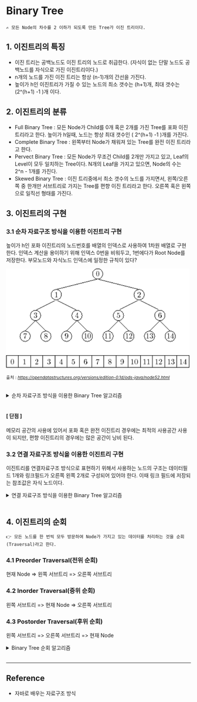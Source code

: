 # Binary Tree
    ✍️ 모든 Node의 차수를 2 이하가 되도록 만든 Tree가 이진 트리이다.
## 1. 이진트리의 특징
- 이진 트리는 공백노드도 이진 트리의 노드로 취급한다. (자식이 없는 단말 노드도 공백노드를 자식으로 가진 이진트리이다.)
- n개의 노드를 가진 이진 트리는 항상 (n-1)개의 간선을 가진다.
- 높이가 h인 이진트리가 가질 수 있는 노드의 최소 갯수는 (h+1)개, 최대 갯수는 (2^(h+1) -1 )개 이다.

## 2. 이진트리의 분류
- Full Binary Tree : 모든 Node가 Child를 0개 혹은 2개를 가진 Tree를 포화 이진트리라고 한다. 높이가 h일때, 노드는 항상 최대 갯수인 ( 2^(h+1) -1 )개를 가진다.
- Complete Binary Tree : 왼쪽부터 Node가 채워져 있는 Tree를 완전 이진 트리라고 한다.
- Pervect Binary Tree : 모든 Node가 무조건 Child를 2개만 가지고 있고, Leaf의 Level이 모두 일치하는 Tree이다. N개의 Leaf을 가지고 있으면, Node의 수는 2^n - 1개를 가진다.
- Skewed Binary Tree : 이진 트리중에서 최소 갯수의 노드를 가지면서, 왼쪽/오른쪽 중 한개만 서브트리로 가지는 Tree를 편향 이진 트리라고 한다. 오른쪽 혹은 왼쪽으로 일직선 형태를 가진다.

## 3. 이진트리의 구현
### 3.1 순차 자료구조 방식을 이용한 이진트리 구현
높이가 h인 포화 이진트리의 노드번호를 배열의 인덱스로 사용하여 1차원 배열로 구현한다. 인덱스 계산을 용이하기 위해 인덱스 0번을 비워두고, 1번에다가 Root Node를 저장한다. 부모노드와 자식노드 인덱스에 일정한 규칙이 있다?

<img width="500" src="../../Image/array_binary_tree.png" title="Linked list Data Structure">   

<small>출처 : <cite>https://opendatastructures.org/versions/edition-0.1d/ods-java/node52.html</cite> </small>

<br>

<details>
<summary>순차 자료구조 방식을 이용한 Binary Tree 알고리즘</summary>

```java
```
</details>
<br>

#### **[ 단점 ]**  
메모리 공간의 사용에 있어서 포화 혹은 완전 이진트리 경우에는 최적의 사용공간 사용이 되지만, 편향 이진트리의 경우에는 많은 공간이 낭비 된다. 

### 3.2 연결 자료구조 방식을 이용한 이진트리 구현
이진트리를 연결자료구조 방식으로 표현하기 위해서 사용하는 노드의 구조는 데이터필드 1개와 링크필드가 오른쪽 왼쪽 2개로 구성되어 있어야 한다. 이때 링크 필드에 저장되는 참조값은 자식 노드이다.

<details>
<summary>연결 자료구조 방식을 이용한 Binary Tree 알고리즘</summary>

```java
```
</details>
<br> 

## 4. 이진트리의 순회
    👉 모든 노드를 한 번씩 모두 방문하여 Node가 가지고 있는 데이터를 처리하는 것을 순회(Traversal)라고 한다.
### 4.1 Preorder Traversal(전위 순회)
현재 Node => 왼쪽 서브트리 => 오른쪽 서브트리

### 4.2 Inorder Traversal(중위 순회) 
왼쪽 서브트리 => 현재 Node => 오른쪽 서브트리  

### 4.3 Postorder Traversal(후위 순회) 
왼쪽 서브트리 => 오른쪽 서브트리 => 현재 Node  

<details>
<summary>Binary Tree 순회 알고리즘</summary>

```java
class TreeNode{
    Object data;
    TreeNode left;
    TreeNode right;
}

class LinkedTree{
    private TreeNode root;

    public TreeNode makeBT(TreeNode node01, Object data, TreeNode node02){
        TreeNode root = new TreeNode();
        root.data = data;
        root.left = node01;
        root.right = node02;
        return root;
    }

    // 전위 순회
    public void preorder(){
        preorder(this.root);
        System.out.println();
    }

    public void preorder(TreeNode node){
        if (node == null) return;
        System.out.printf("%c",node.data);
        preorder(node.left);
        preorder(node.right);
    }

    // 중위 순회
    public void inorder(){
        inorder(this.root);
        System.out.println();
    }

    public void inorder(TreeNode node){
        if (node == null) return;
        inorder(node.left);
        System.out.printf("%c",node.data);
        inorder(node.right);
    }

    // 후위 순회
    public void postorder(){
        postorder(this.root);
        System.out.println();
    }

    public void postorder(TreeNode node){
        if (node == null) return;
        postorder(node.left);
        postorder(node.right);
        System.out.printf("%c",node.data);
    }

    public void setRoot(TreeNode root){
        this.root = root;
    }

}
```
</details>
<br>

---

## Reference

- 자바로 배우는 자료구조 방식